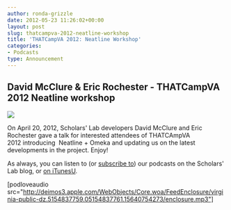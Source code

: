 ```yaml
---
author: ronda-grizzle
date: 2012-05-23 11:26:02+00:00
layout: post
slug: thatcampva-2012-neatline-workshop
title: 'THATCampVA 2012: Neatline Workshop'
categories:
- Podcasts
type: Announcement
---
```


## David McClure & Eric Rochester - THATCampVA 2012 Neatline workshop

[![](http://static.scholarslab.org/wp-content/uploads/2012/05/thatcamp-va-2012-logo-300x113.png)](http://www.scholarslab.org/podcasts/thatcampva-2012-neatline-workshop/attachment/thatcamp-va-2012-logo/)

On April 20, 2012, Scholars' Lab developers David McClure and Eric Rochester gave a talk for interested attendees of THATCAmpVA 2012 introducing  Neatline + Omeka and updating us on the latest developments in the project. Enjoy!

As always, you can listen to (or [subscribe to](http://www.scholarslab.org/category/podcasts/)) our podcasts on the Scholars' Lab blog, or [on iTunesU](http://itunes.apple.com/us/itunes-u/scholars-lab-speaker-series/id401906619).

[podloveaudio src="http://deimos3.apple.com/WebObjects/Core.woa/FeedEnclosure/virginia-public-dz.5154837759.05154837761.15640754273/enclosure.mp3"]
